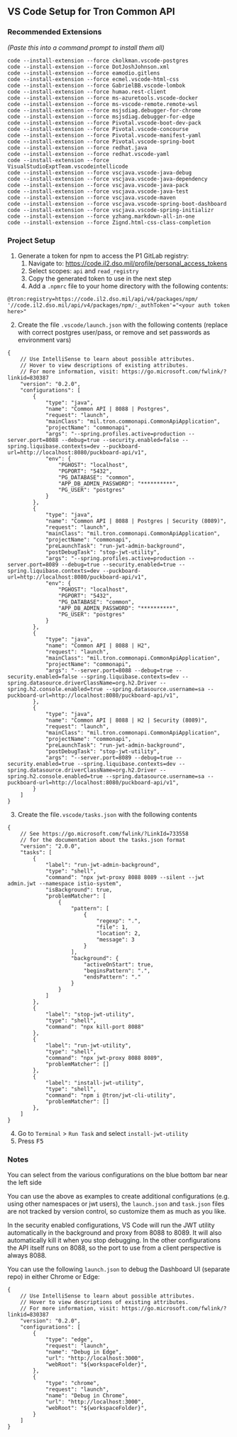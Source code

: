 ## VS Code Setup for Tron Common API

### Recommended Extensions

*(Paste this into a command prompt to install them all)*
```
code --install-extension --force ckolkman.vscode-postgres
code --install-extension --force DotJoshJohnson.xml
code --install-extension --force eamodio.gitlens
code --install-extension --force ecmel.vscode-html-css
code --install-extension --force GabrielBB.vscode-lombok
code --install-extension --force humao.rest-client
code --install-extension --force ms-azuretools.vscode-docker
code --install-extension --force ms-vscode-remote.remote-wsl
code --install-extension --force msjsdiag.debugger-for-chrome
code --install-extension --force msjsdiag.debugger-for-edge
code --install-extension --force Pivotal.vscode-boot-dev-pack
code --install-extension --force Pivotal.vscode-concourse
code --install-extension --force Pivotal.vscode-manifest-yaml
code --install-extension --force Pivotal.vscode-spring-boot
code --install-extension --force redhat.java
code --install-extension --force redhat.vscode-yaml
code --install-extension --force VisualStudioExptTeam.vscodeintellicode
code --install-extension --force vscjava.vscode-java-debug
code --install-extension --force vscjava.vscode-java-dependency
code --install-extension --force vscjava.vscode-java-pack
code --install-extension --force vscjava.vscode-java-test
code --install-extension --force vscjava.vscode-maven
code --install-extension --force vscjava.vscode-spring-boot-dashboard
code --install-extension --force vscjava.vscode-spring-initializr
code --install-extension --force yzhang.markdown-all-in-one
code --install-extension --force Zignd.html-css-class-completion
```

### Project Setup

1. Generate a token for npm to access the P1 GitLab registry:
   1. Navigate to: https://code.il2.dso.mil/profile/personal_access_tokens
   2. Select scopes: `api` and `read_registry`
   3. Copy the generated token to use in the next step
   4. Add a `.npmrc` file to your home directory with the following contents:

```
@tron:registry=https://code.il2.dso.mil/api/v4/packages/npm/
'//code.il2.dso.mil/api/v4/packages/npm/:_authToken'="<your auth token here>"
```

2. Create the file `.vscode/launch.json` with the following contents (replace with correct postgres user/pass, or remove and set passwords as environment vars)
```
{
    // Use IntelliSense to learn about possible attributes.
    // Hover to view descriptions of existing attributes.
    // For more information, visit: https://go.microsoft.com/fwlink/?linkid=830387
    "version": "0.2.0",
    "configurations": [
        {
            "type": "java",
            "name": "Common API | 8088 | Postgres",
            "request": "launch",
            "mainClass": "mil.tron.commonapi.CommonApiApplication",
            "projectName": "commonapi",
            "args": "--spring.profiles.active=production --server.port=8088 --debug=true --security.enabled=false --spring.liquibase.contexts=dev --puckboard-url=http://localhost:8080/puckboard-api/v1",
            "env": {
                "PGHOST": "localhost",
                "PGPORT": "5432",
                "PG_DATABASE": "common",
                "APP_DB_ADMIN_PASSWORD": "**********",
                "PG_USER": "postgres"
            }
        },
        {
            "type": "java",
            "name": "Common API | 8088 | Postgres | Security (8089)",
            "request": "launch",
            "mainClass": "mil.tron.commonapi.CommonApiApplication",
            "projectName": "commonapi",
            "preLaunchTask": "run-jwt-admin-background",
            "postDebugTask": "stop-jwt-utility",
            "args": "--spring.profiles.active=production --server.port=8089 --debug=true --security.enabled=true --spring.liquibase.contexts=dev --puckboard-url=http://localhost:8080/puckboard-api/v1",
            "env": {
                "PGHOST": "localhost",
                "PGPORT": "5432",
                "PG_DATABASE": "common",
                "APP_DB_ADMIN_PASSWORD": "**********",
                "PG_USER": "postgres"
            }
        },
        {
            "type": "java",
            "name": "Common API | 8088 | H2",
            "request": "launch",
            "mainClass": "mil.tron.commonapi.CommonApiApplication",
            "projectName": "commonapi",
            "args": "--server.port=8088 --debug=true --security.enabled=false --spring.liquibase.contexts=dev --spring.datasource.driverClassName=org.h2.Driver --spring.h2.console.enabled=true --spring.datasource.username=sa --puckboard-url=http://localhost:8080/puckboard-api/v1",
        },
        {
            "type": "java",
            "name": "Common API | 8088 | H2 | Security (8089)",
            "request": "launch",
            "mainClass": "mil.tron.commonapi.CommonApiApplication",
            "projectName": "commonapi",
            "preLaunchTask": "run-jwt-admin-background",
            "postDebugTask": "stop-jwt-utility",
            "args": "--server.port=8089 --debug=true --security.enabled=true --spring.liquibase.contexts=dev --spring.datasource.driverClassName=org.h2.Driver --spring.h2.console.enabled=true --spring.datasource.username=sa --puckboard-url=http://localhost:8080/puckboard-api/v1",
        }
    ]
}
```

3. Create the file`.vscode/tasks.json` with the following contents

```
{
    // See https://go.microsoft.com/fwlink/?LinkId=733558
    // for the documentation about the tasks.json format
    "version": "2.0.0",
    "tasks": [
        {
            "label": "run-jwt-admin-background",
            "type": "shell",
            "command": "npx jwt-proxy 8088 8089 --silent --jwt admin.jwt --namespace istio-system",
            "isBackground": true,
            "problemMatcher": [
                {
                    "pattern": [
                        {
                            "regexp": ".",
                            "file": 1,
                            "location": 2,
                            "message": 3
                        }
                    ],
                    "background": {
                        "activeOnStart": true,
                        "beginsPattern": ".",
                        "endsPattern": "."
                    }
                }
            ]
        },
        {
            "label": "stop-jwt-utility",
            "type": "shell",
            "command": "npx kill-port 8088"
        },
        {
            "label": "run-jwt-utility",
            "type": "shell",
            "command": "npx jwt-proxy 8088 8089",
            "problemMatcher": []
        },
        {
            "label": "install-jwt-utility",
            "type": "shell",
            "command": "npm i @tron/jwt-cli-utility",
            "problemMatcher": []
        },
    ]
}
```
4. Go to `Terminal` > `Run Task` and select `install-jwt-utility`
5. Press <kbd>F5</kbd>

### Notes

You can select from the various configurations on the blue bottom bar near the left side

You can use the above as examples to create additional configurations (e.g. using other namespaces or jwt users), the `launch.json` and `task.json` files are not tracked by version control, so customize them as much as you like.

In the security enabled configurations, VS Code will run the JWT utility automatically in the background and proxy from 8088 to 8089. It will also automatically kill it when you stop debugging. In the other configurations the API itself runs on 8088, so the port to use from a client perspective is always 8088.

You can use the following `launch.json` to debug the Dashboard UI (separate repo) in either Chrome or Edge:
```
{
    // Use IntelliSense to learn about possible attributes.
    // Hover to view descriptions of existing attributes.
    // For more information, visit: https://go.microsoft.com/fwlink/?linkid=830387
    "version": "0.2.0",
    "configurations": [
        {
            "type": "edge",
            "request": "launch",
            "name": "Debug in Edge",
            "url": "http://localhost:3000",
            "webRoot": "${workspaceFolder}",
        },
        {
            "type": "chrome",
            "request": "launch",
            "name": "Debug in Chrome",
            "url": "http://localhost:3000",
            "webRoot": "${workspaceFolder}",
        }
    ]
}
```
